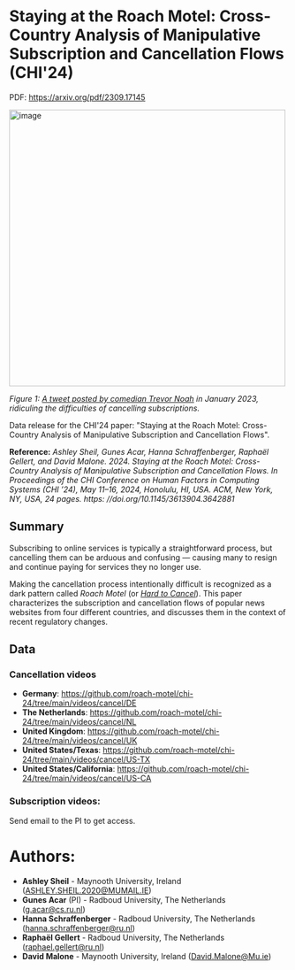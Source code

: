 # Staying at the Roach Motel: Cross-Country Analysis of Manipulative Subscription and Cancellation Flows (CHI'24)
PDF: https://arxiv.org/pdf/2309.17145

<img src="https://github.com/roach-motel/chi-24/assets/5788790/b6807b4f-9ddd-44e3-9dd8-4112c8ce2119" alt="image" width="500" />

*Figure 1: [A tweet posted by comedian Trevor Noah](https://web.archive.org/web/20230717145148/https://twitter.com/Trevornoah/status/1616164835992944647?lang=en
) in January 2023, ridiculing the difficulties of cancelling subscriptions.*

Data release for the CHI'24 paper: "Staying at the Roach Motel: Cross-Country Analysis of Manipulative Subscription and Cancellation Flows". 

**Reference:** _Ashley Sheil, Gunes Acar, Hanna Schraffenberger, Raphaël Gellert, and David
Malone. 2024. Staying at the Roach Motel: Cross-Country Analysis of
Manipulative Subscription and Cancellation Flows. In Proceedings of the
CHI Conference on Human Factors in Computing Systems (CHI ’24), May
11–16, 2024, Honolulu, HI, USA. ACM, New York, NY, USA, 24 pages. https:
//doi.org/10.1145/3613904.3642881_


## Summary


Subscribing to online services is typically a straightforward process, but cancelling them can be arduous and confusing — causing
many to resign and continue paying for services they no longer use.

Making the cancellation process intentionally difficult is recognized as a dark pattern called _Roach Motel_ (or [_Hard to Cancel_](https://www.deceptive.design/types/hard-to-cancel)). This paper characterizes the
subscription and cancellation flows of popular news websites from four different countries, and discusses them in the context of recent
regulatory changes.

## Data

### Cancellation videos

- **Germany**: https://github.com/roach-motel/chi-24/tree/main/videos/cancel/DE
- **The Netherlands**: https://github.com/roach-motel/chi-24/tree/main/videos/cancel/NL
- **United Kingdom**: https://github.com/roach-motel/chi-24/tree/main/videos/cancel/UK
- **United States/Texas**: https://github.com/roach-motel/chi-24/tree/main/videos/cancel/US-TX
- **United States/California**: https://github.com/roach-motel/chi-24/tree/main/videos/cancel/US-CA

### Subscription videos:
Send email to the PI to get access. 

# Authors:
- **Ashley Sheil** - Maynooth University, Ireland (ASHLEY.SHEIL.2020@MUMAIL.IE)
- **Gunes Acar** (PI) - Radboud University, The Netherlands (g.acar@cs.ru.nl)
- **Hanna Schraffenberger** - Radboud University, The Netherlands (hanna.schraffenberger@ru.nl)
- **Raphaël Gellert** - Radboud University, The Netherlands (raphael.gellert@ru.nl)
- **David Malone** - Maynooth University, Ireland (David.Malone@Mu.ie)
